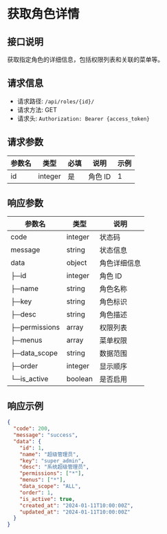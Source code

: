 # 获取角色详情

## 接口说明

获取指定角色的详细信息，包括权限列表和关联的菜单等。

## 请求信息

- 请求路径: `/api/roles/{id}/`
- 请求方法: GET
- 请求头: `Authorization: Bearer {access_token}`

## 请求参数

| 参数名 | 类型    | 必填 | 说明    | 示例 |
| ------ | ------- | ---- | ------- | ---- |
| id     | integer | 是   | 角色 ID | 1    |

## 响应参数

| 参数名        | 类型    | 说明         |
| ------------- | ------- | ------------ |
| code          | integer | 状态码       |
| message       | string  | 状态信息     |
| data          | object  | 角色详细信息 |
| ├─id          | integer | 角色 ID      |
| ├─name        | string  | 角色名称     |
| ├─key         | string  | 角色标识     |
| ├─desc        | string  | 角色描述     |
| ├─permissions | array   | 权限列表     |
| ├─menus       | array   | 菜单权限     |
| ├─data_scope  | string  | 数据范围     |
| ├─order       | integer | 显示顺序     |
| └─is_active   | boolean | 是否启用     |

## 响应示例

```json
{
  "code": 200,
  "message": "success",
  "data": {
    "id": 1,
    "name": "超级管理员",
    "key": "super_admin",
    "desc": "系统超级管理员",
    "permissions": ["*"],
    "menus": ["*"],
    "data_scope": "ALL",
    "order": 1,
    "is_active": true,
    "created_at": "2024-01-11T10:00:00Z",
    "updated_at": "2024-01-11T10:00:00Z"
  }
}
```
